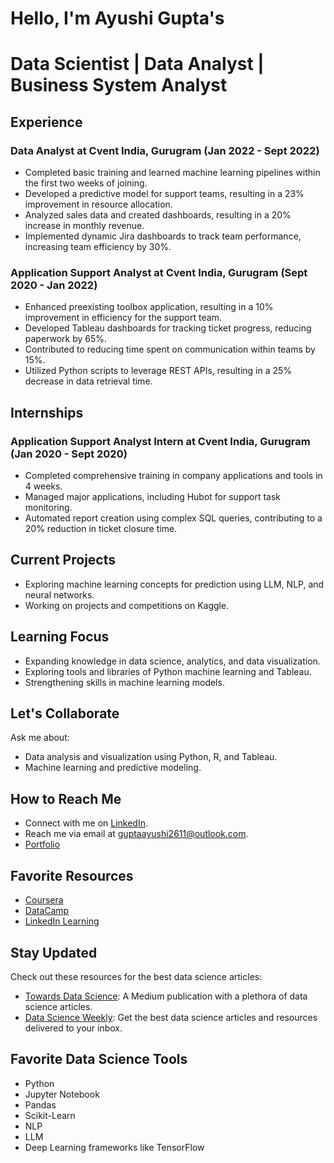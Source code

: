 # Hello, I'm Ayushi Gupta's 
# Data Scientist | Data Analyst | Business System Analyst 

## Experience

### Data Analyst at Cvent India, Gurugram (Jan 2022 - Sept 2022)

- Completed basic training and learned machine learning pipelines within the first two weeks of joining.
- Developed a predictive model for support teams, resulting in a 23% improvement in resource allocation.
- Analyzed sales data and created dashboards, resulting in a 20% increase in monthly revenue.
- Implemented dynamic Jira dashboards to track team performance, increasing team efficiency by 30%.

### Application Support Analyst at Cvent India, Gurugram (Sept 2020 - Jan 2022)

- Enhanced preexisting toolbox application, resulting in a 10% improvement in efficiency for the support team.
- Developed Tableau dashboards for tracking ticket progress, reducing paperwork by 65%.
- Contributed to reducing time spent on communication within teams by 15%.
- Utilized Python scripts to leverage REST APIs, resulting in a 25% decrease in data retrieval time.

## Internships

### Application Support Analyst Intern at Cvent India, Gurugram (Jan 2020 - Sept 2020)

- Completed comprehensive training in company applications and tools in 4 weeks.
- Managed major applications, including Hubot for support task monitoring.
- Automated report creation using complex SQL queries, contributing to a 20% reduction in ticket closure time.

## Current Projects

- Exploring machine learning concepts for prediction using LLM, NLP, and neural networks.
- Working on projects and competitions on Kaggle.

## Learning Focus

- Expanding knowledge in data science, analytics, and data visualization.
- Exploring tools and libraries of Python machine learning and Tableau.
- Strengthening skills in machine learning models.

## Let's Collaborate

Ask me about:

- Data analysis and visualization using Python, R, and Tableau.
- Machine learning and predictive modeling.

## How to Reach Me

- Connect with me on [LinkedIn](https://www.linkedin.com/in/ayushi-gupta-aa344b150/).
- Reach me via email at [guptaayushi2611@outlook.com](mailto:guptaayushi2611@outlook.com).
- [Portfolio](https://guptaayushi2611.wixsite.com/ayushi-gupta-portfol)

## Favorite Resources

- [Coursera](https://www.coursera.org/)
- [DataCamp](https://www.datacamp.com/)
- [LinkedIn Learning](https://www.linkedin.com/learning/)

## Stay Updated

Check out these resources for the best data science articles:

- [Towards Data Science](https://towardsdatascience.com/): A Medium publication with a plethora of data science articles.
- [Data Science Weekly](https://www.datascienceweekly.org/): Get the best data science articles and resources delivered to your inbox.

## Favorite Data Science Tools

- Python
- Jupyter Notebook
- Pandas
- Scikit-Learn
- NLP
- LLM
- Deep Learning frameworks like TensorFlow
